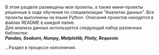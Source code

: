 В этом разделе размещены мои проекты, а также мини-проекты решенные в ходе обучения по специализации "Аналитик данных".
Все проекты выполнены на языке Python.  Описания проектов находятся в файлах README в каждой папке.  
Для анализа данных используется следующий набор различных библиотек:  
   **_Pandas, Seaborn, Numpy, Matplotlib, Plotly, Requests_**
  
...Раздел в процессе наполнения.
